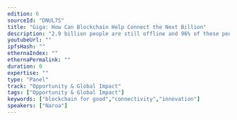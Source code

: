 ```yaml
---
edition: 6
sourceId: "DNUL7S"
title: "Giga: How Can Blockchain Help Connect the Next Billion"
description: "2.9 billion people are still offline and 96% of these people live in developing countries. During the session, public and private sector leaders from Giga countries like Rwanda or South Africa will speak about 1) how they are using blockchain to connect schools, 2) the opportunities of this technology in emerging markets. In particular, they’ll talk about blockchain as tool to automate payments, staking to finance school connectivity, NFTs to fundraise or a marketplace to incentivize providers."
youtubeUrl: ""
ipfsHash: ""
ethernaIndex: ""
ethernaPermalink: ""
duration: 0
expertise: ""
type: "Panel"
track: "Opportunity & Global Impact"
tags: ["Opportunity & Global Impact"]
keywords: ["blockchain for good","connectivity","innovation"]
speakers: ["Naroa"]
---
```

